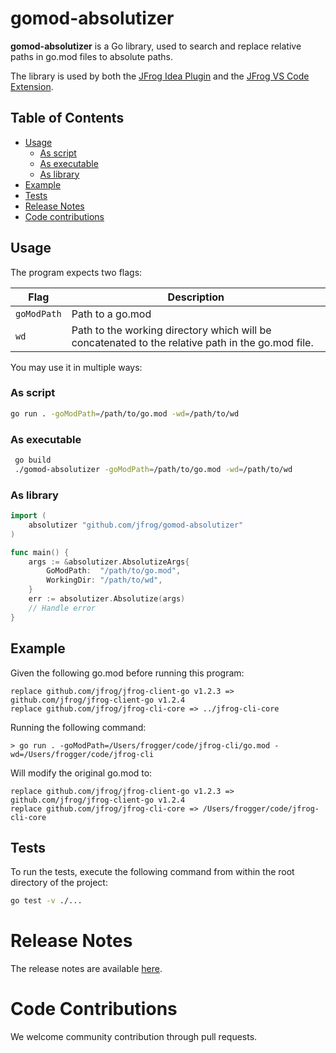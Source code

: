 # gomod-absolutizer

**gomod-absolutizer** is a Go library, used to search and replace relative paths in go.mod files to absolute paths.

The library is used by both the [JFrog Idea Plugin](https://github.com/jfrog/jfrog-idea-plugin) and the [JFrog VS Code Extension](https://github.com/jfrog/jfrog-vscode-extension).

## Table of Contents

- [Usage](#usage)
    - [As script](#as-script)
    - [As executable](#as-executable)
    - [As library](#as-library)
- [Example](#example)
- [Tests](#tests)
- [Release Notes](#release-notes)
- [Code contributions](#code-contributions)

## Usage
The program expects two flags:

| Flag        | Description                                                                                       |
|-------------|---------------------------------------------------------------------------------------------------|
| `goModPath` | Path to a go.mod                                                                                  |
| `wd`        | Path to the working directory which will be concatenated to the relative path in the go.mod file. |

You may use it in multiple ways:

### As script
```sh
go run . -goModPath=/path/to/go.mod -wd=/path/to/wd
```

### As executable
```sh
 go build
 ./gomod-absolutizer -goModPath=/path/to/go.mod -wd=/path/to/wd
```

### As library
```go
import (
	absolutizer "github.com/jfrog/gomod-absolutizer"
)

func main() {
    args := &absolutizer.AbsolutizeArgs{
        GoModPath:  "/path/to/go.mod",
        WorkingDir: "/path/to/wd",
    }
    err := absolutizer.Absolutize(args)
    // Handle error
}

```

## Example
Given the following go.mod before running this program:
```
replace github.com/jfrog/jfrog-client-go v1.2.3 => github.com/jfrog/jfrog-client-go v1.2.4
replace github.com/jfrog/jfrog-cli-core => ../jfrog-cli-core
```

Running the following command:

`> go run . -goModPath=/Users/frogger/code/jfrog-cli/go.mod -wd=/Users/frogger/code/jfrog-cli`

Will modify the original go.mod to:
```
replace github.com/jfrog/jfrog-client-go v1.2.3 => github.com/jfrog/jfrog-client-go v1.2.4
replace github.com/jfrog/jfrog-cli-core => /Users/frogger/code/jfrog-cli-core
```

## Tests
To run the tests, execute the following command from within the root directory of the project:

```sh
go test -v ./...
```

# Release Notes
The release notes are available [here](RELEASE.md#release-notes).

# Code Contributions
We welcome community contribution through pull requests.